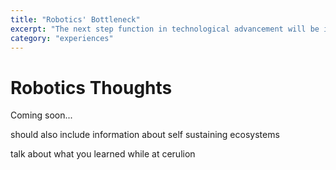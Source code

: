 ```yaml
---
title: "Robotics' Bottleneck"
excerpt: "The next step function in technological advancement will be in robotics."
category: "experiences"
---
```


# Robotics Thoughts

Coming soon... 

should also include information about self sustaining ecosystems

talk about what you learned while at cerulion 